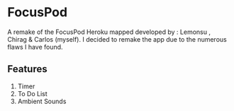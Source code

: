 # FocusPod
A remake of the FocusPod Heroku mapped developed by : Lemonsu , Chirag & Carlos (myself).
I decided to remake the app due to the numerous flaws I have found.

## Features 
1. Timer 
2. To Do List 
3. Ambient Sounds

